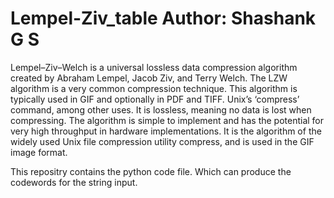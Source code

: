 # Lempel-Ziv_table Author: Shashank G S

Lempel–Ziv–Welch is a universal lossless data compression algorithm created by Abraham Lempel, Jacob Ziv, and Terry Welch. The LZW algorithm is a very common compression technique. This algorithm is typically used in GIF and optionally in PDF and TIFF. Unix’s ‘compress’ command, among other uses. It is lossless, meaning no data is lost when compressing. The algorithm is simple to implement and has the potential for very high throughput in hardware implementations. It is the algorithm of the widely used Unix file compression utility compress, and is used in the GIF image format.

This repositry contains the python code file. Which can produce the codewords for the string input.
